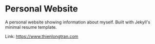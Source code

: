 # Personal Website
A personal website showing information about myself. Built with Jekyll's minimal resume template.

Link: https://www.thienlongtran.com
